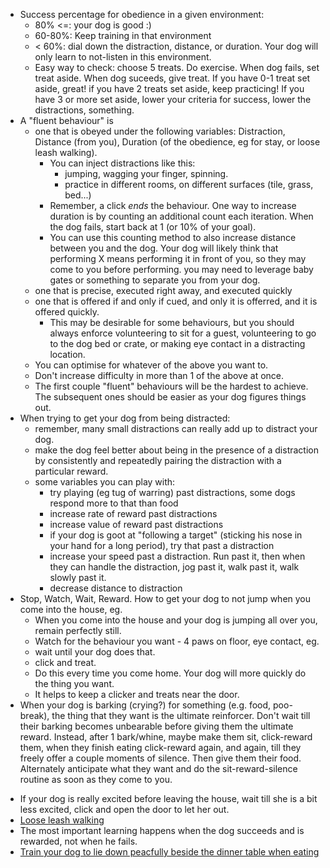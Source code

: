 - Success percentage for obedience in a given environment:
    - 80% <=: your dog is good :)
    - 60-80%: Keep training in that environment
    - < 60%: dial down the distraction, distance, or duration. Your dog will
        only learn to not-listen in this environment.
    - Easy way to check: choose 5 treats. Do exercise. When dog fails, set
        treat aside. When dog suceeds, give treat. If you have 0-1 treat set
        aside, great! if you have 2 treats set aside, keep practicing! If you have 3 or
        more set aside, lower your criteria for success, lower the
        distractions, something.
- A "fluent behaviour" is
    - one that is obeyed under the following variables: Distraction, Distance
        (from you), Duration (of the obedience, eg for stay, or loose leash walking).
        - You can inject distractions like this:
            - jumping, wagging your finger, spinning.
            - practice in different rooms, on different surfaces (tile, grass, bed...)
        - Remember, a click *ends* the behaviour. One way to increase duration
            is by counting an additional count each iteration. When the dog
            fails, start back at 1 (or 10% of your goal).
        - You can use this counting  method to also increase distance between
            you and the dog. Your dog will likely think that performing X means
            performing it in front of you, so they may come to you before performing. you
            may need to leverage baby gates or something to separate you from your dog.
    - one that is precise, executed right away, and executed quickly
    - one that is offered if and only if cued, and only it is offerred, and it
        is offered quickly.
        - This may be desirable for some behaviours, but you should always
            enforce volunteering to sit for a guest, volunteering to go to the
            dog bed or crate, or making eye contact in a distracting location.
    - You can optimise for whatever of the above you want to.
    - Don't increase difficulty in more than 1 of the above at once.
    - The first couple "fluent" behaviours will be the hardest to achieve. The
        subsequent ones should be easier as your dog figures things out.
- When trying to get your dog from being distracted:
    - remember, many small distractions can really add up to distract your dog.
    - make the dog feel better about being in the presence of a distraction by
        consistently and repeatedly pairing the distraction with a particular
        reward.
    - some variables you can play with:
        - try playing (eg tug of warring) past distractions, some dogs respond
            more to that than food
        - increase rate of reward past distractions
        - increase value of reward past distractions
        - if your dog is goot at "following a target" (sticking his nose in
            your hand for a long period), try that past a distraction
        - increase your speed past a distraction. Run past it, then when they
            can handle the distraction, jog past it, walk past it, walk slowly
            past it.
        - decrease distance to distraction
- Stop, Watch, Wait, Reward. How to get your dog to not jump when you come into the house, eg.
    - When you come into the house and your dog is jumping all over you, remain perfectly still.
    - Watch for the behaviour you want - 4 paws on floor, eye contact, eg.
    - wait until your dog does that.
    - click and treat.
    - Do this every time you come home. Your dog will more quickly do the thing you want.
    - It helps to keep a clicker and treats near the door.
- When your dog is barking (crying?) for something (e.g. food, poo-break), the
    thing that they want is the ultimate reinforcer. Don't wait till their
    barking becomes unbearable before giving them the ultimate reward. Instead,
    after 1 bark/whine, maybe make them sit,
    click-reward them, when they finish eating click-reward again, and again, till they
    freely offer a couple moments of silence. Then give them their food.
    Alternately  anticipate what they want and do the sit-reward-silence routine as
    soon as they come to you.
* If your dog is really excited before leaving the house, wait till she is a
    bit less excited, click and open the door to let her out.
* [Loose leash walking](http://www.clickertraining.com/node/541)
* The most important learning happens when the dog succeeds and is rewarded,
    not when he fails.
* [Train your dog to lie down peacfully beside the dinner table when
    eating](http://www.clickertraining.com/node/596)

